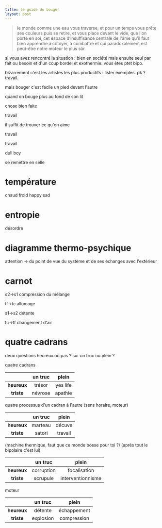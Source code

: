 ```yaml
---
title: le guide du bouger
layout: post
---
```


> le monde comme une eau vous traverse, 
> et pour un temps vous prête ses couleurs puis se retire, 
> et vous place devant le vide, que l'on porte en soi, 
> cet espace d’insuffisance centrale de l'âme qu'il faut bien apprendre à côtoyer, 
> à combattre et qui paradoxalement est peut-être notre moteur le plus sûr.

si vous avez rencontré la situation :
bien en société mais ensuite seul par fait ou besoin
et d'un coup bordel et exothermie.
vous êtes ptet bipo.

bizarrement c'est les artistes les plus productifs :
lister exemples.
pk ? travail.

mais bouger c'est facile un pied devant l'autre

quand on bouge plus au fond de son lit

chose bien faite

travail

il suffit de trouver ce qu'on aime

travail

travail

dull boy

se remettre en selle


# température

chaud froid happy sad

# entropie

désordre

# diagramme thermo-psychique

attention -> du point de vue du système
et de ses échanges avec l'extérieur

# carnot

s2->s1
compression du mélange

tf->tc
allumage

s1->s2
détente

tc->tf
changement d'air

# quatre cadrans

deux questions 
heureux ou pas ?
sur un truc ou plein ?

quatre cadrans

|             | **un truc** |     **plein**     |
|:-----------:|:-----------:|:-----------------:|
| **heureux** |    trésor   |      yes life     |
|  **triste** |    névrose  |      apathie      |

quatre processus d'un cadran à l'autre
(sens horaire, moteur)

|             | **un truc** |     **plein**     |
|:-----------:|:-----------:|:-----------------:|
| **heureux** |   marteau   |    décuve         |
|  **triste** |   satori    |    travail        |

(machine thermique, faut que ce monde bosse pour toi ?)
(après tout le bipolaire c'est lui)

|             | **un truc** |     **plein**     |
|:-----------:|:-----------:|:-----------------:|
| **heureux** |  corruption |    focalisation   |
|  **triste** |   scrupule  | interventionnisme |

moteur

|             | **un truc** |     **plein**     |
|:-----------:|:-----------:|:-----------------:|
| **heureux** |    détente  |     échappement   |
|  **triste** |  explosion  |     compression   |
